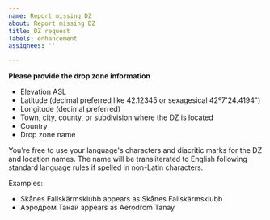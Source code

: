 ```yaml
---
name: Report missing DZ
about: Report missing DZ
title: DZ request
labels: enhancement
assignees: ''

---
```


**Please provide the drop zone information**

- Elevation ASL
- Latitude (decimal preferred like 42.12345 or sexagesical 42º7'24.4194")
- Longitude (decimal preferred)
- Town, city, county, or subdivision where the DZ is located
- Country
- Drop zone name

You're free to use your language's characters and diacritic marks for the DZ and location names.  The name will be transliterated to English following standard language rules if spelled in non-Latin characters.

Examples:

- Skånes Fallskärmsklubb appears as Skånes Fallskärmsklubb
- Аэродром Танай appears as Aerodrom Tanay
